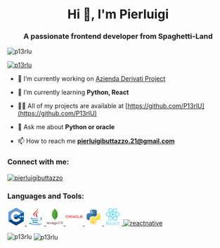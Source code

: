 <h1 align="center">Hi 👋, I'm Pierluigi</h1>
<h3 align="center">A passionate frontend developer from Spaghetti-Land</h3>

<p align="left"> <img src="https://komarev.com/ghpvc/?username=p13rlu&label=Profile%20views&color=0e75b6&style=flat" alt="p13rlu" /> </p>

<p align="left"> <a href="https://github.com/ryo-ma/github-profile-trophy"><img src="https://github-profile-trophy.vercel.app/?username=p13rlu" alt="p13rlu" /></a> </p>

- 🔭 I’m currently working on [Azienda Derivati Project](https://github.com/P13rlU/Aziende_Derivati)

- 🌱 I’m currently learning **Python, React**

- 👨‍💻 All of my projects are available at [https://github.com/P13rlU](https://github.com/P13rlU)

- 💬 Ask me about **Python or oracle**

- 📫 How to reach me **pierluigibuttazzo.21@gmail.com**

<h3 align="left">Connect with me:</h3>
<p align="left">
<a href="https://linkedin.com/in/pierluigibuttazzo" target="blank"><img align="center" src="https://raw.githubusercontent.com/rahuldkjain/github-profile-readme-generator/master/src/images/icons/Social/linked-in-alt.svg" alt="pierluigibuttazzo" height="30" width="40" /></a>
</p>

<h3 align="left">Languages and Tools:</h3>
<p align="left"> <a href="https://www.w3schools.com/cpp/" target="_blank" rel="noreferrer"> <img src="https://raw.githubusercontent.com/devicons/devicon/master/icons/cplusplus/cplusplus-original.svg" alt="cplusplus" width="40" height="40"/> </a> <a href="https://www.java.com" target="_blank" rel="noreferrer"> <img src="https://raw.githubusercontent.com/devicons/devicon/master/icons/java/java-original.svg" alt="java" width="40" height="40"/> </a> <a href="https://www.mongodb.com/" target="_blank" rel="noreferrer"> <img src="https://raw.githubusercontent.com/devicons/devicon/master/icons/mongodb/mongodb-original-wordmark.svg" alt="mongodb" width="40" height="40"/> </a> <a href="https://www.oracle.com/" target="_blank" rel="noreferrer"> <img src="https://raw.githubusercontent.com/devicons/devicon/master/icons/oracle/oracle-original.svg" alt="oracle" width="40" height="40"/> </a> <a href="https://www.python.org" target="_blank" rel="noreferrer"> <img src="https://raw.githubusercontent.com/devicons/devicon/master/icons/python/python-original.svg" alt="python" width="40" height="40"/> </a> <a href="https://reactjs.org/" target="_blank" rel="noreferrer"> <img src="https://raw.githubusercontent.com/devicons/devicon/master/icons/react/react-original-wordmark.svg" alt="react" width="40" height="40"/> </a> <a href="https://reactnative.dev/" target="_blank" rel="noreferrer"> <img src="https://reactnative.dev/img/header_logo.svg" alt="reactnative" width="40" height="40"/> </a> </p>

<p><img align="left" src="https://github-readme-stats.vercel.app/api/top-langs?username=p13rlu&show_icons=true&theme=radical&locale=en&layout=compact" alt="p13rlu" /></p>

<p>&nbsp;<img align="center" src="https://github-readme-stats.vercel.app/api?username=p13rlu&show_icons=true&theme=dark&locale=en" alt="p13rlu" /></p>
